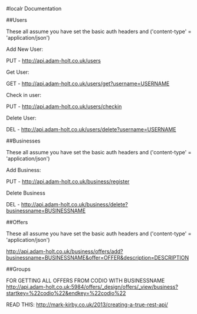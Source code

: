 #localr Documentation

##Users

These all assume you have set the basic auth headers and ('content-type' = 'application/json')

Add New User:

PUT - http://api.adam-holt.co.uk/users

Get User:

GET - http://api.adam-holt.co.uk/users/get?username=USERNAME

Check in user:

PUT - http://api.adam-holt.co.uk/users/checkin

Delete User:

DEL - http://api.adam-holt.co.uk/users/delete?username=USERNAME


##Businesses

These all assume you have set the basic auth headers and ('content-type' = 'application/json')

Add Business:

PUT - http://api.adam-holt.co.uk/business/register

Delete Business

DEL - http://api.adam-holt.co.uk/business/delete?businessname=BUSINESSNAME



##Offers

These all assume you have set the basic auth headers and ('content-type' = 'application/json')

http://api.adam-holt.co.uk/business/offers/add?businessname=BUSINESSNAME&offer=OFFER&description=DESCRIPTION


##Groups


FOR GETTING ALL OFFERS FROM CODIO WITH BUSINESSNAME
http://api.adam-holt.co.uk:5984/offers/_design/offers/_view/business?startkey=%22codio%22&endkey=%22codio%22



READ THIS:
http://mark-kirby.co.uk/2013/creating-a-true-rest-api/



